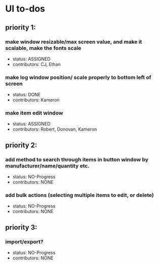 # UI to-dos

## priority 1:

### make window resizable/max screen value, and make it scalable, make the fonts scale
- status: ASSIGNED
- contributors: CJ, Ethan

### make log window position/ scale properly to bottom left of screen
- status: DONE
- contributors: Kameron

### make item edit window
- status: ASSIGNED
- contributors: Robert, Donovan, Kameron

## priority 2:

### add method to search through items in button window by manufacturer/name/quantity etc.
- status: NO-Progress
- contributors: NONE

### add bulk actions (selecting multiple items to edit, or delete)
- status: NO-Progress
- contributors: NONE

## priority 3:

### import/export?
- status: NO-Progress
- contributors: NONE